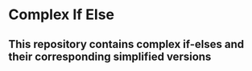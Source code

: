 Complex If Else
===============

This repository contains complex if-elses and their corresponding simplified versions
-------------------------------------------------------------------------------------

